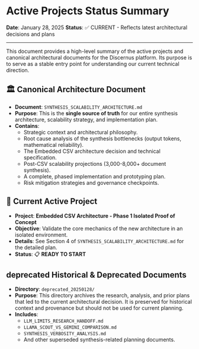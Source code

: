 # Active Projects Status Summary

**Date**: January 28, 2025
**Status**: ✅ CURRENT - Reflects latest architectural decisions and plans

---

This document provides a high-level summary of the active projects and canonical architectural documents for the Discernus platform. Its purpose is to serve as a stable entry point for understanding our current technical direction.

## 🏛️ **Canonical Architecture Document**

-   **Document**: `SYNTHESIS_SCALABILITY_ARCHITECTURE.md`
-   **Purpose**: This is the **single source of truth** for our entire synthesis architecture, scalability strategy, and implementation plan.
-   **Contains**:
    -   Strategic context and architectural philosophy.
    -   Root cause analysis of the synthesis bottlenecks (output tokens, mathematical reliability).
    -   The Embedded CSV architecture decision and technical specification.
    -   Post-CSV scalability projections (3,000-8,000+ document synthesis).
    -   A complete, phased implementation and prototyping plan.
    -   Risk mitigation strategies and governance checkpoints.

## 🚀 **Current Active Project**

-   **Project**: **Embedded CSV Architecture - Phase 1 Isolated Proof of Concept**
-   **Objective**: Validate the core mechanics of the new architecture in an isolated environment.
-   **Details**: See Section 4 of `SYNTHESIS_SCALABILITY_ARCHITECTURE.md` for the detailed plan.
-   **Status**: 📋 **READY TO START**

## deprecated **Historical & Deprecated Documents**

-   **Directory**: `deprecated_20250128/`
-   **Purpose**: This directory archives the research, analysis, and prior plans that led to the current architectural decision. It is preserved for historical context and provenance but should not be used for current planning.
-   **Includes**:
    -   `LLM_LIMITS_RESEARCH_HANDOFF.md`
    -   `LLAMA_SCOUT_VS_GEMINI_COMPARISON.md`
    -   `SYNTHESIS_VERBOSITY_ANALYSIS.md`
    -   And other superseded synthesis-related planning documents. 